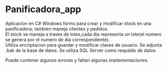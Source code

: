 # Panificadora_app

Aplicacion en C# Windows forms para crear y modificar stock en una panificadora; tambien maneja clientes y pedidos.  
  El stock se maneja a traves de lotes,cada dia representa un lote(el numero se genera por el numero de dia correspondiente).  
  Utiliza encriptacion para guardar y modificar claves de usuario.  Se adjunta .bak de la base de datos.
  Se utiliza SQL Server como respaldo de datos.  

Puede contener algunos errores y faltan algunas implementaciones.
